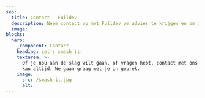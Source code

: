 ```yaml
---
seo:
  title: Contact - Fulldev
  description: Neem contact op met Fulldev om advies te krijgen en om in gesprek te gaan.
  image:
blocks:
  hero:
    _component: Contact
    heading: Let's smash it!
    textarea: >-
      Of je nou aan de slag wilt gaan, of vragen hebt, contact met ons opnemen
      kan altijd. We gaan graag met je in geprek.
    image:
      src: /smash-it.jpg
      alt:
---
```

